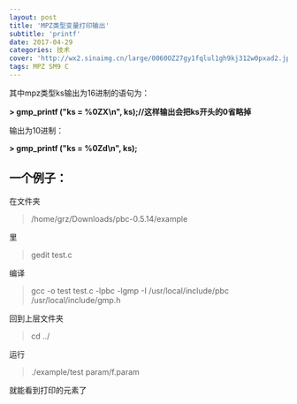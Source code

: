 ```yaml
---
layout: post
title: 'MPZ类型变量打印输出'
subtitle: 'printf'
date: 2017-04-29
categories: 技术
cover: 'http://wx2.sinaimg.cn/large/0060OZ27gy1fqlul1gh9kj312w0pxad2.jpg'
tags: MPZ SM9 C
---
```

其中mpz类型ks输出为16进制的语句为：

**> gmp_printf ("ks = %0ZX\n", ks);//这样输出会把ks开头的0省略掉** 

输出为10进制：

**> gmp_printf ("ks = %0Zd\n", ks);**

一个例子：
--

在文件夹

> /home/grz/Downloads/pbc-0.5.14/example

里

> gedit test.c

编译

> gcc -o test test.c -lpbc -lgmp -I /usr/local/include/pbc  
> /usr/local/include/gmp.h

回到上层文件夹

> cd ../

运行

> ./example/test param/f.param

就能看到打印的元素了